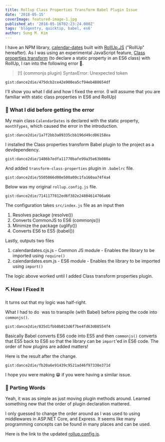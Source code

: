 ```yaml
---
title: Rollup Class Properties Transform Babel Plugin Issue
date: '2018-05-15'
coverImage: featured-image-1.jpg
published_at: '2018-05-16T02:23:24.000Z'
tags: 'blogentry, quicktip, babel, es6'
author: Sung M. Kim
---
```


I have an NPM library, [calendar-dates](https://www.npmjs.com/package/calendar-dates) built with [RollUp.JS](https://www.rollupjs.org/) ("RollUp" hereafter). As I was using an experimental JavaScript feature, [Class properties transform](https://babeljs.io/docs/plugins/transform-class-properties/) (to declare a static property in an ES6 class) with RollUp, I ran into the following error 🙅.

> \[!\] (commonjs plugin) SyntaxError: Unexpected token

`gist:dance2die/475dcb2ce42e908ea5cf94eb488654df`

I'll show you what I did and how I fixed the error. (I will assume that you are familiar with static class properties in ES6 and RollUp)

### 🤔 What I did before getting the error

My main class `CalendarDates` is declared with the static property, `monthTypes`, which caused the error in the introduction.

`gist:dance2die/1a7f2bb3a09335cbb196d49cd06158ea`

I installed the Class properties transform Babel plugin to the project as a devdependency.

`gist:dance2die/1486b7edfa11770bafe99a35e63b080a`

And added `transform-class-properties` plugin in `.babelrc` file.

`gist:dance2die/5505066d00e500a09c1fa160aa74f4a4`

Below was my original `rollup.config.js` file.

`gist:dance2die/7141177812ed6f382e24804614766a66`

The configuration takes `src/index.js` file as an input then

1. Resolves package (resolve())
2. Converts CommonJS to ES6 (commonjs())
3. Minimize the package (uglify())
4. Converts ES6 to ES5 (babel())

Lastly, outputs two files

1. calendardates.cjs.js - Common JS module - Enables the library to be imported using `require()`
2. calendardates.esm.js - ES6 module - Enables the library to be imported using `import()`

The logic above worked until I added Class transform properties plugin.

### ⛏️ How I Fixed It

It turns out that my logic was half-right.

What I had to do  was to transpile (with Babel) before piping the code into `commonjs()`.

`gist:dance2die/835d1fbb8b013d6f7be4fd63d08554f4`

Basically Babel converts ES6 code into ES5 and then `commonjs()` converts that ES5 back to ES6 so that the library can be `import`'ed in ES6 code. The order of how plugins are added matters!

Here is the result after the change.

`gist:dance2die/fb20a6e91439c9521ad46f97338e371d`

I hope you were making 😁 if you were having a similar issue.

### 🎐 Parting Words

Yeah, it was as simple as just moving plugin methods around. Learned something new that the order of plugin declaration mattered.

I only guessed to change the order around as I was used to using middlewares in ASP.NET Core, and Express. It seems like many programming concepts can be found in many places and can be used.

Here is the link to the updated [rollup.config.js](https://github.com/dance2die/calendar-dates/blob/add_date_metadata/rollup.config.js).

